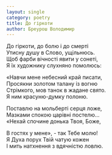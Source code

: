 ```yaml
---
layout: single
category: poetry
title: До гіркоти
author: Бреурош Володимир
---
```


До гіркоти, до болю і до смерті   
Утисну душу в Слово, ущільнюсь.   
Щоб фарби вічності явити у сонеті,   
Я їх художнику слухняно помолюсь:   

«Навчи мене небесний край писати,   
Просякни золотом талану із вогню   
Стрімкого, мов танок в жадане свято.   
Я ним красуню-думку полоню.   

Поставлю на мольберті серця ложе,   
Мазками спокою царівні постелю…   
«Нехай спочине донька Твоя, Боже,   

В гостях у мене», - так Тебе молю!   
Я Духа порух Твій чатую кожен   
І мить натхнення з вдячністю ловлю.   
